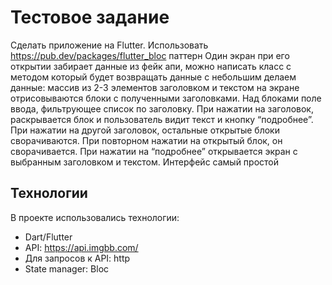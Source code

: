 # Тестовое задание 
Сделать приложение на Flutter. Использовать https://pub.dev/packages/flutter_bloc паттерн
Один экран при его открытии забирает данные из фейк апи, можно написать класс с методом который будет возвращать данные с небольшим делаем данные: массив из 2-3 элементов заголовком и текстом на экране отрисовываются блоки с полученными заголовками. Над блоками поле ввода, фильтрующее список по заголовку. При нажатии на заголовок, раскрывается блок и пользователь видит текст и кнопку “подробнее”. При нажатии на другой заголовок, остальные открытые блоки сворачиваются. При повторном нажатии на открытый блок, он сворачивается. При нажатии на “подробнее” открывается экран с выбранным заголовком и текстом.
Интерфейс самый простой

## Технологии 
В проекте использовались технологии:
  - Dart/Flutter
  - API: https://api.imgbb.com/
  - Для запросов к API: http
  - State manager: Bloc
